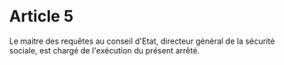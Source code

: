 # Article 5

Le maitre des requêtes au conseil d'Etat, directeur général de la sécurité sociale, est chargé de l'exécution du présent arrêté.
